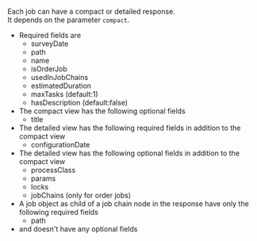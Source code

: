 Each job can have a compact or detailed response.<br/>
It depends on the parameter ``compact``.<br/>
* Required fields are
    * surveyDate
    * path
    * name
    * isOrderJob
    * usedInJobChains
    * estimatedDuration
    * maxTasks (default:1)
    * hasDescription (default:false)
* The compact view has the following optional fields
    * title
* The detailed view has the following required fields in addition to the compact view
    * configurationDate
* The detailed view has the following optional fields in addition to the compact view
    * processClass
    * params
    * locks
    * jobChains (only for order jobs)
* A job object as child of a job chain node in the response have only the following required fields
    * path
* and doesn't have any optional fields
